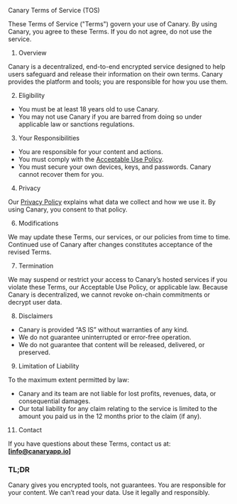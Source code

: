 Canary Terms of Service (TOS)

These Terms of Service ("Terms") govern your use of Canary. By using Canary, you agree to these Terms. If you do not agree, do not use the service.  

1. Overview

Canary is a decentralized, end-to-end encrypted service designed to help users safeguard and release their information on their own terms. Canary provides the platform and tools; you are responsible for how you use them.  


2. Eligibility

- You must be at least 18 years old to use Canary.  
- You may not use Canary if you are barred from doing so under applicable law or sanctions regulations.  


3. Your Responsibilities

- You are responsible for your content and actions.  
- You must comply with the [Acceptable Use Policy](./canary-acceptable-use-policy.md).  
- You must secure your own devices, keys, and passwords. Canary cannot recover them for you.  


4. Privacy

Our [Privacy Policy](./canary-privacy-policy.md) explains what data we collect and how we use it. By using Canary, you consent to that policy.  


6. Modifications

We may update these Terms, our services, or our policies from time to time. Continued use of Canary after changes constitutes acceptance of the revised Terms.  


7. Termination

We may suspend or restrict your access to Canary’s hosted services if you violate these Terms, our Acceptable Use Policy, or applicable law. Because Canary is decentralized, we cannot revoke on-chain commitments or decrypt user data.  

8. Disclaimers

- Canary is provided “AS IS” without warranties of any kind.  
- We do not guarantee uninterrupted or error-free operation.  
- We do not guarantee that content will be released, delivered, or preserved.  


9. Limitation of Liability

To the maximum extent permitted by law:  
- Canary and its team are not liable for lost profits, revenues, data, or consequential damages.  
- Our total liability for any claim relating to the service is limited to the amount you paid us in the 12 months prior to the claim (if any).  


11. Contact

If you have questions about these Terms, contact us at: **[info@canaryapp.io]**  


### TL;DR

Canary gives you encrypted tools, not guarantees. You are responsible for your content. We can’t read your data. Use it legally and responsibly.  
